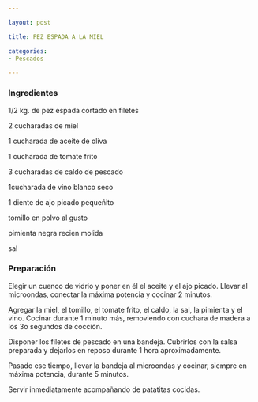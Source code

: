 ```yaml
---

layout: post

title: PEZ ESPADA A LA MIEL

categories:
- Pescados

---
```


<h3>Ingredientes</h3>

1/2 kg. de pez espada cortado en filetes

2 cucharadas de miel

1 cucharada de aceite de oliva

1 cucharada de tomate frito

3 cucharadas de caldo de pescado

1cucharada de vino blanco seco

1 diente de ajo picado pequeñito

tomillo en polvo al gusto

pimienta negra recien molida

sal

<h3>Preparación</h3>

Elegir un cuenco de vidrio y poner en él el aceite y el ajo picado. Llevar al microondas, conectar la máxima potencia y cocinar 2 minutos.

Agregar la miel, el tomillo, el tomate frito, el caldo, la sal, la pimienta y el vino. Cocinar durante 1 minuto más, removiendo con cuchara de madera a los 3o segundos de cocción.

Disponer los filetes de pescado en una bandeja. Cubrirlos con la salsa preparada y dejarlos en reposo durante 1 hora aproximadamente.

Pasado ese tiempo, llevar la bandeja al microondas y cocinar, siempre en máxima potencia, durante 5 minutos.

Servir inmediatamente acompañando de patatitas cocidas.